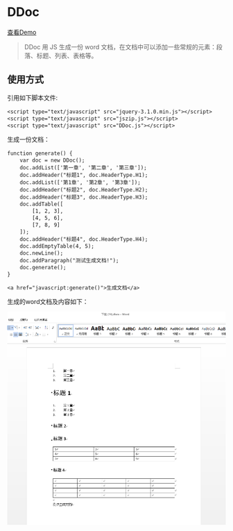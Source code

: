 # DDoc
[查看Demo](https://distchen.github.io/DDoc/)
> DDoc 用 JS 生成一份 word 文档，在文档中可以添加一些常规的元素：段落、标题、列表、表格等。

## 使用方式

引用如下脚本文件:
```
<script type="text/javascript" src="jquery-3.1.0.min.js"></script>
<script type="text/javascript" src="jszip.js"></script>
<script type="text/javascript" src="DDoc.js"></script>
```

生成一份文档：

```
function generate() {
    var doc = new DDoc();
    doc.addList(['第一章', '第二章', '第三章']);
    doc.addHeader("标题1", doc.HeaderType.H1);
    doc.addList(['第1章', '第2章', '第3章']);
    doc.addHeader("标题2", doc.HeaderType.H2);
    doc.addHeader("标题3", doc.HeaderType.H3);
    doc.addTable([
        [1, 2, 3],
        [4, 5, 6],
        [7, 8, 9]
    ]);
    doc.addHeader("标题4", doc.HeaderType.H4);
    doc.addEmptyTable(4, 5);
    doc.newLine();
    doc.addParagraph("测试生成文档!");
    doc.generate();
}
```

```
<a href="javascript:generate()">生成文档</a>
```
生成的word文档及内容如下：

![image](https://raw.githubusercontent.com/DistChen/DDoc/master/demo.png)
